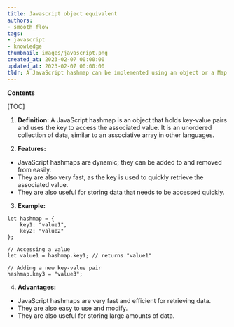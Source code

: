 ```yaml
---
title: Javascript object equivalent
authors:
- smooth_flow
tags:
- javascript
- knowledge
thumbnail: images/javascript.png
created_at: 2023-02-07 00:00:00
updated_at: 2023-02-07 00:00:00
tldr: A JavaScript hashmap can be implemented using an object or a Map data structure.
---
```


**Contents**

[TOC]

1. **Definition:**
A JavaScript hashmap is an object that holds key-value pairs and uses the key to access the associated value. It is an unordered collection of data, similar to an associative array in other languages.

2. **Features:**
- JavaScript hashmaps are dynamic; they can be added to and removed from easily.
- They are also very fast, as the key is used to quickly retrieve the associated value.
- They are also useful for storing data that needs to be accessed quickly.

3. **Example:**
```
let hashmap = {
    key1: "value1",
    key2: "value2"
};

// Accessing a value
let value1 = hashmap.key1; // returns "value1"

// Adding a new key-value pair
hashmap.key3 = "value3";
```

4. **Advantages:**
- JavaScript hashmaps are very fast and efficient for retrieving data.
- They are also easy to use and modify.
- They are also useful for storing large amounts of data.
